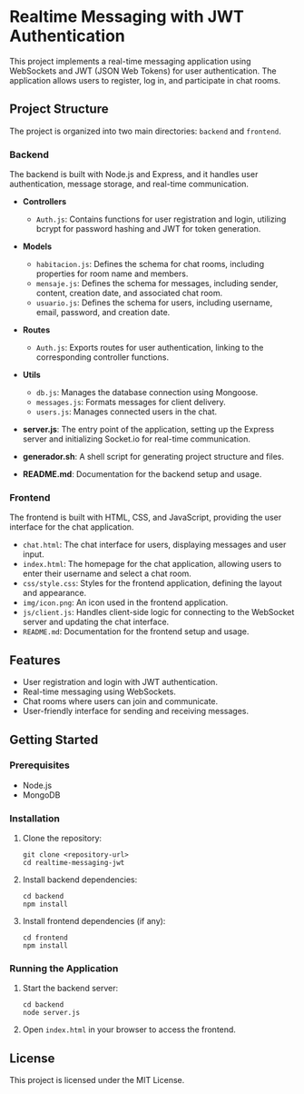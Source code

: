 # Realtime Messaging with JWT Authentication

This project implements a real-time messaging application using WebSockets and JWT (JSON Web Tokens) for user authentication. The application allows users to register, log in, and participate in chat rooms.

## Project Structure

The project is organized into two main directories: `backend` and `frontend`.

### Backend

The backend is built with Node.js and Express, and it handles user authentication, message storage, and real-time communication.

- **Controllers**
  - `Auth.js`: Contains functions for user registration and login, utilizing bcrypt for password hashing and JWT for token generation.

- **Models**
  - `habitacion.js`: Defines the schema for chat rooms, including properties for room name and members.
  - `mensaje.js`: Defines the schema for messages, including sender, content, creation date, and associated chat room.
  - `usuario.js`: Defines the schema for users, including username, email, password, and creation date.

- **Routes**
  - `Auth.js`: Exports routes for user authentication, linking to the corresponding controller functions.

- **Utils**
  - `db.js`: Manages the database connection using Mongoose.
  - `messages.js`: Formats messages for client delivery.
  - `users.js`: Manages connected users in the chat.

- **server.js**: The entry point of the application, setting up the Express server and initializing Socket.io for real-time communication.

- **generador.sh**: A shell script for generating project structure and files.

- **README.md**: Documentation for the backend setup and usage.

### Frontend

The frontend is built with HTML, CSS, and JavaScript, providing the user interface for the chat application.

- `chat.html`: The chat interface for users, displaying messages and user input.
- `index.html`: The homepage for the chat application, allowing users to enter their username and select a chat room.
- `css/style.css`: Styles for the frontend application, defining the layout and appearance.
- `img/icon.png`: An icon used in the frontend application.
- `js/client.js`: Handles client-side logic for connecting to the WebSocket server and updating the chat interface.
- `README.md`: Documentation for the frontend setup and usage.

## Features

- User registration and login with JWT authentication.
- Real-time messaging using WebSockets.
- Chat rooms where users can join and communicate.
- User-friendly interface for sending and receiving messages.

## Getting Started

### Prerequisites

- Node.js
- MongoDB

### Installation

1. Clone the repository:
   ```
   git clone <repository-url>
   cd realtime-messaging-jwt
   ```

2. Install backend dependencies:
   ```
   cd backend
   npm install
   ```

3. Install frontend dependencies (if any):
   ```
   cd frontend
   npm install
   ```

### Running the Application

1. Start the backend server:
   ```
   cd backend
   node server.js
   ```

2. Open `index.html` in your browser to access the frontend.

## License

This project is licensed under the MIT License.